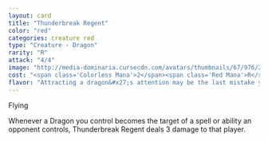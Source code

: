 ```yaml
---
layout: card
title: "Thunderbreak Regent"
color: "red"
categories: creature red
type: "Creature - Dragon"
rarity: "R"
attack: "4/4"
image: "http://media-dominaria.cursecdn.com/avatars/thumbnails/67/976/200/283/635610740866938677.png"
cost: "<span class='Colorless Mana'>2</span><span class='Red Mana'>R</span><span class='Red Mana'>R</span>"
flavor: "Attracting a dragon&#x27;s attention may be the last mistake you make."
---
```


Flying

Whenever a Dragon you control becomes the target of a spell or ability an opponent controls, Thunderbreak Regent deals 3 damage to that player.
